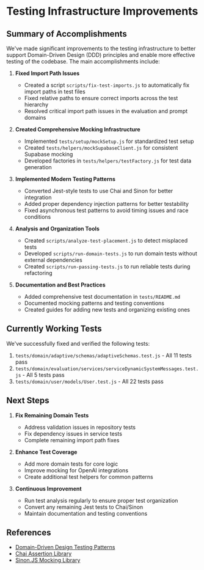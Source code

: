 # Testing Infrastructure Improvements

## Summary of Accomplishments

We've made significant improvements to the testing infrastructure to better support Domain-Driven Design (DDD) principles and enable more effective testing of the codebase. The main accomplishments include:

1. **Fixed Import Path Issues**
   - Created a script `scripts/fix-test-imports.js` to automatically fix import paths in test files
   - Fixed relative paths to ensure correct imports across the test hierarchy
   - Resolved critical import path issues in the evaluation and prompt domains

2. **Created Comprehensive Mocking Infrastructure**
   - Implemented `tests/setup/mockSetup.js` for standardized test setup
   - Created `tests/helpers/mockSupabaseClient.js` for consistent Supabase mocking
   - Developed factories in `tests/helpers/testFactory.js` for test data generation

3. **Implemented Modern Testing Patterns**
   - Converted Jest-style tests to use Chai and Sinon for better integration
   - Added proper dependency injection patterns for better testability
   - Fixed asynchronous test patterns to avoid timing issues and race conditions

4. **Analysis and Organization Tools**
   - Created `scripts/analyze-test-placement.js` to detect misplaced tests
   - Developed `scripts/run-domain-tests.js` to run domain tests without external dependencies
   - Created `scripts/run-passing-tests.js` to run reliable tests during refactoring

5. **Documentation and Best Practices**
   - Added comprehensive test documentation in `tests/README.md`
   - Documented mocking patterns and testing conventions
   - Created guides for adding new tests and organizing existing ones

## Currently Working Tests

We've successfully fixed and verified the following tests:

1. `tests/domain/adaptive/schemas/adaptiveSchemas.test.js` - All 11 tests pass
2. `tests/domain/evaluation/services/serviceDynamicSystemMessages.test.js` - All 5 tests pass
3. `tests/domain/user/models/User.test.js` - All 22 tests pass

## Next Steps

1. **Fix Remaining Domain Tests**
   - Address validation issues in repository tests
   - Fix dependency issues in service tests
   - Complete remaining import path fixes

2. **Enhance Test Coverage**
   - Add more domain tests for core logic
   - Improve mocking for OpenAI integrations
   - Create additional test helpers for common patterns

3. **Continuous Improvement**
   - Run test analysis regularly to ensure proper test organization
   - Convert any remaining Jest tests to Chai/Sinon
   - Maintain documentation and testing conventions

## References

- [Domain-Driven Design Testing Patterns](https://martinfowler.com/articles/practical-test-pyramid.html)
- [Chai Assertion Library](https://www.chaijs.com/)
- [Sinon.JS Mocking Library](https://sinonjs.org/) 
